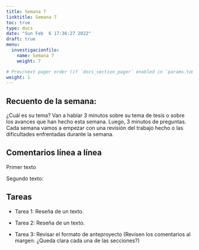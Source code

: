 ```yaml
---
title: Semana 7
linktitle: Semana 7
toc: true
type: docs
date: "Sun Feb  6 17:36:27 2022"
draft: true
menu:
  investigacionfilo:
    name: Semana 7
    weight: 7

# Prev/next pager order (if `docs_section_pager` enabled in `params.toml`)
weight: 1
---
```


## Recuento de la semana: 

¿Cuál es su tema? Van a hablar 3 minutos sobre su tema de tesis o sobre los avances que han hecho esta semana. Luego, 3 minutos de preguntas. Cada semana vamos a empezar con una revisión del trabajo hecho o las dificultades enfrentadas durante la semana.

 ## Comentarios línea a línea

 Primer texto  

 Segundo texto: 


## Tareas 

 - Tarea 1: Reseña de un texto.

 - Tarea 2: Reseña de un texto.

 - Tarea 3: Revisar el formato de anteproyecto (Revisen los comentarios al margen: ¿Queda clara cada una de las secciones?)

